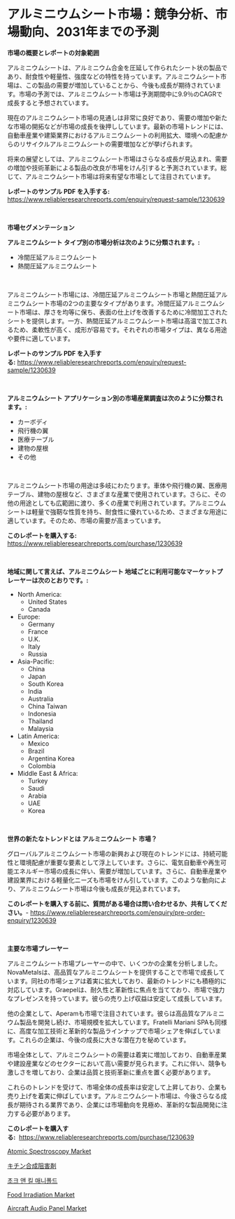 <p><h1>アルミニウムシート市場：競争分析、市場動向、2031年までの予測</h1></p><p><strong>市場の概要とレポートの対象範囲</strong></p>
<p><p>アルミニウムシートは、アルミニウム合金を圧延して作られたシート状の製品であり、耐食性や軽量性、強度などの特性を持っています。アルミニウムシート市場は、この製品の需要が増加していることから、今後も成長が期待されています。市場の予測では、アルミニウムシート市場は予測期間中に9.9％のCAGRで成長すると予想されています。</p><p>現在のアルミニウムシート市場の見通しは非常に良好であり、需要の増加や新たな市場の開拓などが市場の成長を後押ししています。最新の市場トレンドには、自動車産業や建築業界におけるアルミニウムシートの利用拡大、環境への配慮からのリサイクルアルミニウムシートの需要増加などが挙げられます。</p><p>将来の展望としては、アルミニウムシート市場はさらなる成長が見込まれ、需要の増加や技術革新による製品の改良が市場をけん引すると予測されています。総じて、アルミニウムシート市場は将来有望な市場として注目されています。</p></p>
<p><strong>レポートのサンプル PDF を入手する:</strong> <a href="https://www.reliableresearchreports.com/enquiry/request-sample/1230639">https://www.reliableresearchreports.com/enquiry/request-sample/1230639</a></p>
<p>&nbsp;</p>
<p><strong>市場セグメンテーション</strong></p>
<p><strong>アルミニウムシート タイプ別の市場分析は次のように分類されます。:</strong></p>
<p><ul><li>冷間圧延アルミニウムシート</li><li>熱間圧延アルミニウムシート</li></ul></p>
<p>&nbsp;</p>
<p><p>アルミニウムシート市場には、冷間圧延アルミニウムシート市場と熱間圧延アルミニウムシート市場の2つの主要なタイプがあります。冷間圧延アルミニウムシート市場は、厚さを均等に保ち、表面の仕上げを改善するために冷間加工されたシートを提供します。一方、熱間圧延アルミニウムシート市場は高温で加工されるため、柔軟性が高く、成形が容易です。それぞれの市場タイプは、異なる用途や要件に適しています。</p></p>
<p><strong>レポートのサンプル PDF を入手する:</strong>&nbsp;<a href="https://www.reliableresearchreports.com/enquiry/request-sample/1230639">https://www.reliableresearchreports.com/enquiry/request-sample/1230639</a></p>
<p>&nbsp;</p>
<p><strong> アルミニウムシート アプリケーション別の市場産業調査は次のように分類されます。:</strong></p>
<p><ul><li>カーボディ</li><li>飛行機の翼</li><li>医療テーブル</li><li>建物の屋根</li><li>その他</li></ul></p>
<p>&nbsp;</p>
<p><p>アルミニウムシート市場の用途は多岐にわたります。車体や飛行機の翼、医療用テーブル、建物の屋根など、さまざまな産業で使用されています。さらに、その他の用途としても広範囲に渡り、多くの産業で利用されています。アルミニウムシートは軽量で強靭な性質を持ち、耐食性に優れているため、さまざまな用途に適しています。そのため、市場の需要が高まっています。</p></p>
<p><strong>このレポートを購入する:</strong>&nbsp; <a href="https://www.reliableresearchreports.com/purchase/1230639">https://www.reliableresearchreports.com/purchase/1230639</a></p>
<p>&nbsp;</p>
<p><strong>地域に関して言えば、アルミニウムシート 地域ごとに利用可能なマーケットプレーヤーは次のとおりです。:</strong></p>
<p><ul>
    <li>
        North America:
        <ul>
            <li>United States</li>
            <li>Canada</li>
        </ul>
    </li>
    <li>
        Europe:
        <ul>
            <li>Germany</li>
            <li>France</li>
            <li>U.K.</li>
            <li>Italy</li>
            <li>Russia</li>
        </ul>
    </li>
    <li>
        Asia-Pacific:
        <ul>
            <li>China</li>
            <li>Japan</li>
            <li>South Korea</li>
            <li>India</li>
            <li>Australia</li>
            <li>China Taiwan</li>
            <li>Indonesia</li>
            <li>Thailand</li>
            <li>Malaysia</li>
        </ul>
    </li>
    <li>
        Latin America:
        <ul>
            <li>Mexico</li>
            <li>Brazil</li>
            <li>Argentina Korea</li>
            <li>Colombia</li>
        </ul>
    </li>
    <li>
        Middle East & Africa:
        <ul>
            <li>Turkey</li>
            <li>Saudi</li>
            <li>Arabia</li>
            <li>UAE</li>
            <li>Korea</li>
        </ul>
    </li>
    </ul></p>
<p>&nbsp;</p>
<p><strong>世界の新たなトレンドとは アルミニウムシート 市場？</strong></p>
<p><p>グローバルアルミニウムシート市場の新興および現在のトレンドには、持続可能性と環境配慮が重要な要素として浮上しています。さらに、電気自動車や再生可能エネルギー市場の成長に伴い、需要が増加しています。さらに、自動車産業や建設業界における軽量化ニーズも市場をけん引しています。このような動向により、アルミニウムシート市場は今後も成長が見込まれています。</p></p>
<p><strong>このレポートを購入する前に、質問がある場合は問い合わせるか、共有してください。</strong>- <a href="https://www.reliableresearchreports.com/enquiry/pre-order-enquiry/1230639">https://www.reliableresearchreports.com/enquiry/pre-order-enquiry/1230639</a></p>
<p>&nbsp;</p>
<p><strong>主要な市場プレーヤー</strong></p>
<p><p>アルミニウムシート市場プレーヤーの中で、いくつかの企業を分析しました。 NovaMetalsは、高品質なアルミニウムシートを提供することで市場で成長しています。同社の市場シェアは着実に拡大しており、最新のトレンドにも積極的に対応しています。Graepelは、耐久性と革新性に焦点を当てており、市場で強力なプレゼンスを持っています。彼らの売り上げ収益は安定して成長しています。</p><p>他の企業として、Aperamも市場で注目されています。彼らは高品質なアルミニウム製品を開発し続け、市場規模を拡大しています。Fratelli Mariani SPAも同様に、高度な加工技術と革新的な製品ラインナップで市場シェアを伸ばしています。これらの企業は、今後の成長に大きな潜在力を秘めています。</p><p>市場全体として、アルミニウムシートの需要は着実に増加しており、自動車産業や建設産業などのセクターにおいて高い需要が見られます。これに伴い、競争も激しさを増しており、企業は品質と技術革新に重点を置く必要があります。</p><p>これらのトレンドを受けて、市場全体の成長率は安定して上昇しており、企業も売り上げを着実に伸ばしています。アルミニウムシート市場は、今後さらなる成長が期待される業界であり、企業には市場動向を見極め、革新的な製品開発に注力する必要があります。</p></p>
<p><strong>このレポートを購入する:</strong>&nbsp;&nbsp;<a href="https://www.reliableresearchreports.com/purchase/1230639">https://www.reliableresearchreports.com/purchase/1230639</a></p>
<p><p><a href="https://view.publitas.com/reportprime-1/atomic-spectroscopy-market-size-focuses-on-market-dynamics-in-depth-analysis-and-future-projections-of-its-market-forecasted-for-period-from-2024-to-2031/">Atomic Spectroscopy Market</a></p><p><a href="https://github.com/zjkmgcs938405/Market-Research-Report-List-1/blob/main/13660933745.md">キチン合成阻害剤</a></p><p><a href="https://github.com/vsnao330707/Market-Research-Report-List-1/blob/main/55733133288.md">초크 앤 킬 매니폴드</a></p><p><a href="https://view.publitas.com/reportprime-1/food-irradiation-market-size-and-examines-its-market-scope-with-a-primary-focus-on-growth-opportunities-and-forecasted-trends-spanning-from-2024-to-2031/">Food Irradiation Market</a></p><p><a href="https://shimmer-gardenia-37a.notion.site/Aircraft-Audio-Panel-Market-Research-Report-Forecasted-for-Period-from-2024-2031-by-Market-Type--7948e6aae3c84098a72ad7b25bdd6e85">Aircraft Audio Panel Market</a></p></p>